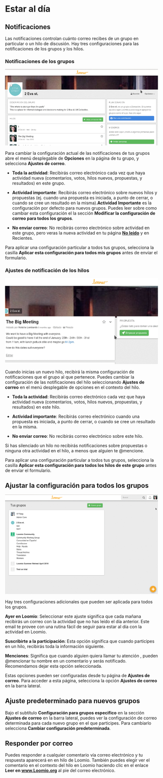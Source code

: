 # Estar al día

## Notificaciones

Las notificaciones controlan cuánto correo recibes de un grupo en particular o un hilo de discusión. Hay tres configuraciones para las notificaciones de los grupos y los hilos.

### Notificaciones de los grupos

<img class="screenshot" alt="group notifications" src="edit-group-notifications.gif" />

Para cambiar la configuración actual de las notificaciones de tus grupos abre el menú desplegable de **Opciones** en la página de tu grupo, y selecciona **Ajustes de correo**.

* **Toda la actividad**: Recibirás correo electrónico cada vez que haya actividad nueva (comentarios, votos, hilos nuevos, propuestas, y resultados) en este grupo. 

* **Actividad importante**: Recibirás correo electrónico sobre nuevos hilos y propuestas (ej. cuando una propuesta es iniciada, a punto de cerrar, o cuando se cree un resultado en la misma).**Actividad Importante** es la configuración por defecto para nuevos grupos. Puedes leer sobre como cambiar esta configuración el la sección **Modificar la configuración de correo para todos los grupos**.

* **No enviar correo**: No recibirás correo electrónico sobre actividad en este grupo, pero veras la nueva actividad en tu página [**No leído**](reading_loomio.html#unread-threads) y en Recientes.

Para aplicar una configuración particular a todos tus grupos, selecciona la casilla **Aplicar esta configuración para todos mis grupos** antes de enviar el formulario.

### Ajustes de notificación de los hilos

<img class="screenshot" alt="thread notifications" src="edit-thread-notifications.gif" />

Cuando inicias un nuevo hilo, recibirá la misma configuración de notificaciones que el grupo al que pertenece. Puedes cambiar la configuración de las notificaciones del hilo seleccionando **Ajustes de correo** en el menú desplegable de opciones en el contexto del hilo.

* **Toda la actividad**: Recibirás correo electrónico cada vez que haya actividad nueva (comentarios, votos, hilos nuevos, propuestas, y resultados) en este hilo.

* **Actividad importante**: Recibirás correo electrónico cuando una propuesta es iniciada, a punto de cerrar, o cuando se cree un resultado en la misma.

* **No enviar correo**: No recibirás correo electrónico sobre este hilo. 

Si has silenciado un hilo no recibirás notificaciones sobre propuestas o ninguna otra actividad en el hilo, a menos que alguien te @mencione. 

Para aplicar una configuración particular a todos tus grupos, selecciona la casilla **Aplicar esta configuración para todos los hilos de este grupo** antes de enviar el formulario.

## Ajustar la configuración para todos los grupos

<img class="screenshot" alt="user notifications" src="edit-user-notifications.gif" />

Hay tres configuraciones adicionales que pueden ser aplicada para todos los grupos.

**Ayer en Loomio**: Seleccionar este ajuste significa que cada mañana recibirás un correo con la actividad que no has leído el día anterior. Este email te provee con una rutina fácil de seguir para estar al día con la actividad en Loomio.

**Suscribirte a la participación**: Esta opción significa que cuando participes en un hilo, recibirás toda la información siguiente.

**Menciones**: Significa que cuando alguien quiera llamar tu atención , pueden @mencionar tu nombre en un comentario y serás notificado. Recomendamos dejar esta opción seleccionada.

Estas opciones pueden ser configuradas desde tu página de **Ajustes de correo**. Para acceder a esta página, selecciona la opción **Ajustes de correo** en la barra lateral.

## Ajuste predeterminado para nuevos grupos

Bajo el subtítulo **Configuración para grupos especifico** en la sección **Ajustes de correo** en la barra lateral, puedes ver la configuración de correo determinada para cada nuevo grupo en el que participes. Para cambiarlo selecciona **Cambiar configuración predeterminada**.

## Responder por correo

Puedes responder a cualquier comentario vía correo electrónico y tu respuesta aparecerá en en hilo de Loomio. También puedes elegir ver el comentario en el contexto del hilo en Loomio haciendo clic en el enlace **Leer en www.Loomio.org** al pie del correo electrónico.
